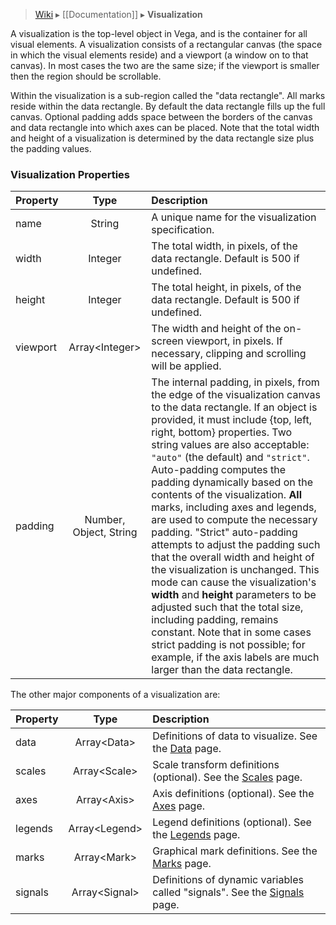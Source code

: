 > [Wiki](Home) ▸ [[Documentation]] ▸ **Visualization**

A visualization is the top-level object in Vega, and is the container for all visual elements. A visualization consists of a rectangular canvas (the space in which the visual elements reside) and a viewport (a window on to that canvas). In most cases the two are the same size; if the viewport is smaller then the region should be scrollable.

Within the visualization is a sub-region called the "data rectangle". All marks reside within the data rectangle. By default the data rectangle fills up the full canvas. Optional padding adds space between the borders of the canvas and data rectangle into which axes can be placed. Note that the total width and height of a visualization is determined by the data rectangle size plus the padding values.

### Visualization Properties 

| Property      | Type          | Description    |
| :------------ |:-------------:| :------------- |
| name          | String        | A unique name for the visualization specification. |
| width         | Integer       | The total width, in pixels, of the data rectangle. Default is 500 if undefined. |
| height        | Integer       | The total height, in pixels, of the data rectangle. Default is 500 if undefined. |
| viewport      | Array&lt;Integer&gt;   | The width and height of the on-screen viewport, in pixels. If necessary, clipping and scrolling will be applied. |
| padding       | Number, Object, String | The internal padding, in pixels, from the edge of the visualization canvas to the data rectangle. If an object is provided, it must include {top, left, right, bottom} properties. Two string values are also acceptable: `"auto"` (the default) and `"strict"`. Auto-padding computes the padding dynamically based on the contents of the visualization. __All__ marks, including axes and legends, are used to compute the necessary padding. "Strict" auto-padding attempts to adjust the padding such that the overall width and height of the visualization is unchanged. This mode can cause the visualization's __width__ and __height__ parameters to be adjusted such that the total size, including padding, remains constant. Note that in some cases strict padding is not possible; for example, if the axis labels are much larger than the data rectangle. |

The other major components of a visualization are:

| Property      | Type          | Description    |
| :------------ |:-------------:| :------------- |
| data          | Array&lt;Data&gt;  | Definitions of data to visualize. See the [Data](Data) page.|
| scales        | Array&lt;Scale&gt; | Scale transform definitions (optional). See the [Scales](Scales) page.|
| axes          | Array&lt;Axis&gt;  | Axis definitions (optional). See the [Axes](Axes) page.|
| legends       | Array&lt;Legend&gt;| Legend definitions (optional). See the [Legends](Legends) page.|
| marks         | Array&lt;Mark&gt;  | Graphical mark definitions. See the [Marks](Marks) page.|
| signals       | Array&lt;Signal&gt;| Definitions of dynamic variables called "signals". See the [Signals](Signals) page.|